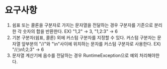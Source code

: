 # 요구사항
1. 쉼표 또는 콜론을 구분자로 가지는 문자열을 전달하는 경우 구분자를 기준으로 분리한 각 숫자의 합을 반환한다. EX) "1,2" -> 3, "1,2:3" -> 6
2. 기본 구분자(쉼표, 콜론) 외에 커스텀 구분자를 지정할 수 있다. 커스텀 구분자는 문자열 앞부분의 "//"와 "\n"사이에 위치하는 문자를 커스텀 구분자로 사용한다. EX) "//;\n1;2;3" -> 6
3. 문자열 계산기에 음수를 전달하는 경우 RuntimeException으로 예외 처리해야한다.